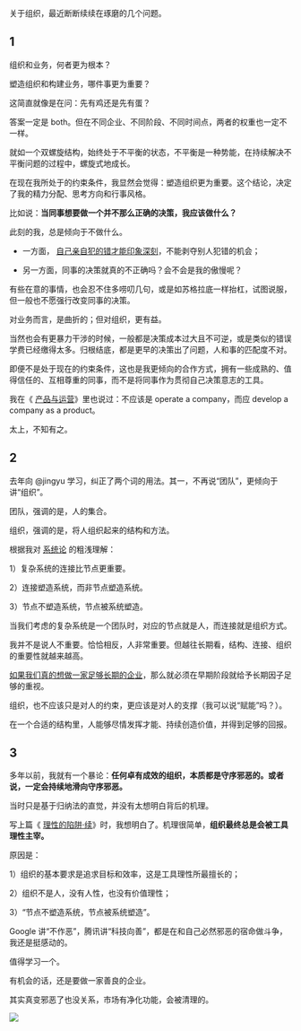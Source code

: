 关于组织，最近断断续续在琢磨的几个问题。

## 1

组织和业务，何者更为根本？

塑造组织和构建业务，哪件事更为重要？

这简直就像是在问：先有鸡还是先有蛋？

答案一定是 both。但在不同企业、不同阶段、不同时间点，两者的权重也一定不一样。

就如一个双螺旋结构，始终处于不平衡的状态，不平衡是一种势能，在持续解决不平衡问题的过程中，螺旋式地成长。

在现在我所处于的约束条件，我显然会觉得：塑造组织更为重要。这个结论，决定了我的精力分配、思考方向和行事风格。

比如说：**当同事想要做一个并不那么正确的决策，我应该做什么？**

此刻的我，总是倾向于不做什么。

- 一方面， [自己亲自犯的错才能印象深刻](https://xiaobot.net/post/31760ab9-b270-4c0e-a4ef-54f944dc126e)，不能剥夺别人犯错的机会；

- 另一方面，同事的决策就真的不正确吗？会不会是我的傲慢呢？

有些在意的事情，也会忍不住多唠叨几句，或是如苏格拉底一样抬杠，试图说服，但一般也不愿强行改变同事的决策。

对业务而言，是曲折的；但对组织，更有益。

当然也会有更暴力干涉的时候，一般都是决策成本过大且不可逆，或是类似的错误学费已经缴得太多。归根结底，都是更早的决策出了问题，人和事的匹配度不对。

即便不是处于现在的约束条件，这也是我更倾向的合作方式，拥有一些成熟的、值得信任的、互相尊重的同事，而不是将同事作为贯彻自己决策意志的工具。

我在《 [产品与运营](https://xiaobot.net/post/f37cff32-2fb5-49e3-abf8-fe6eda510433)》里也说过：不应该是 operate a company，而应 develop a company as a product。

太上，不知有之。

## 2

去年向 @jingyu 学习，纠正了两个词的用法。其一，不再说“团队”，更倾向于讲“组织”。

团队，强调的是，人的集合。

组织，强调的是，将人组织起来的结构和方法。

根据我对 [系统论](https://xiaobot.net/post/afeb683e-7024-4ac3-a3ab-ca6028037301) 的粗浅理解：

1）复杂系统的连接比节点更重要。

2）连接塑造系统，而非节点塑造系统。

3）节点不塑造系统，节点被系统塑造。

当我们考虑的复杂系统是一个团队时，对应的节点就是人，而连接就是组织方式。

我并不是说人不重要。恰恰相反，人非常重要。但越往长期看，结构、连接、组织的重要性就越来越高。

[如果我们真的想做一家足够长期的企业](https://mp.weixin.qq.com/s/XthPoQBThj8N9W-K75gGLw)，那么就必须在早期阶段就给予长期因子足够的重视。

组织，也不应该只是对人的约束，更应该是对人的支撑（我可以说“赋能”吗？）。

在一个合适的结构里，人能够尽情发挥才能、持续创造价值，并得到足够的回报。

## 3

多年以前，我就有一个暴论：**任何卓有成效的组织，本质都是守序邪恶的。或者说，一定会持续地滑向守序邪恶。**

当时只是基于归纳法的直觉，并没有太想明白背后的机理。

写上篇《 [理性的陷阱·续](https://xiaobot.net/post/681be896-b066-4b4b-a682-4ed26789d1d9)》时，我想明白了。机理很简单，**组织最终总是会被工具理性主宰。**

原因是：

1）组织的基本要求是追求目标和效率，这是工具理性所最擅长的；

2）组织不是人，没有人性，也没有价值理性；

3）“节点不塑造系统，节点被系统塑造”。

Google 讲“不作恶”，腾讯讲“科技向善”，都是在和自己必然邪恶的宿命做斗争，我还是挺感动的。

值得学习一个。

有机会的话，还是要做一家善良的企业。

其实真变邪恶了也没关系，市场有净化功能，会被清理的。

![](https://static.xiaobot.net/file/2024-01-16/1/ce7e511a691b8da035da831b927f7668.png)
